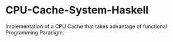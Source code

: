 # CPU-Cache-System-Haskell
Implementation of a CPU Cache that takes advantage of functional Programming Paradigm.
